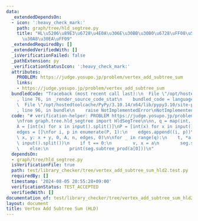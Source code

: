 ```yaml
---
data:
  _extendedDependsOn:
  - icon: ':heavy_check_mark:'
    path: graph/tree/hld_segtree.py
    title: "HL\u5206\u89E3\u6728\u4E0A\u306E\u30BB\u30B0\u6728\uFF08\u53EF\u63DB\u30AF\
      \u30A8\u30EA\uFF09"
  _extendedRequiredBy: []
  _extendedVerifiedWith: []
  _isVerificationFailed: false
  _pathExtension: py
  _verificationStatusIcon: ':heavy_check_mark:'
  attributes:
    PROBLEM: https://judge.yosupo.jp/problem/vertex_add_subtree_sum
    links:
    - https://judge.yosupo.jp/problem/vertex_add_subtree_sum
  bundledCode: "Traceback (most recent call last):\n  File \"/opt/hostedtoolcache/PyPy/3.10.14/x64/lib/pypy3.10/site-packages/onlinejudge_verify/documentation/build.py\"\
    , line 76, in _render_source_code_stat\n    bundled_code = language.bundle(\n\
    \  File \"/opt/hostedtoolcache/PyPy/3.10.14/x64/lib/pypy3.10/site-packages/onlinejudge_verify/languages/python.py\"\
    , line 96, in bundle\n    raise NotImplementedError\nNotImplementedError\n"
  code: "# verification-helper: PROBLEM https://judge.yosupo.jp/problem/vertex_add_subtree_sum\n\
    \nfrom graph.tree.hld_segtree import HldSegTree\n\nn, q = map(int, input().split())\n\
    A = [int(x) for x in input().split()]\nP = [int(x) for x in input().split()]\n\
    edges = []\nfor i, p in enumerate(P, 1):\n    edges.append((i, p))\n\nseg = HldSegTree(lambda\
    \ x, y: x + y, 0, A, n, edges, 0)\n\nfor _ in range(q):\n    t, *a = map(int,\
    \ input().split())\n    if t == 0:\n        v, x = a\n        seg.set(v, x + seg.get(v))\n\
    \    else:\n        print(seg.subtree_prod(a[0]))\n"
  dependsOn:
  - graph/tree/hld_segtree.py
  isVerificationFile: true
  path: test/library_checker/tree/vertex_add_subtree_sum_hld2.test.py
  requiredBy: []
  timestamp: '2024-08-05 20:55:28+09:00'
  verificationStatus: TEST_ACCEPTED
  verifiedWith: []
documentation_of: test/library_checker/tree/vertex_add_subtree_sum_hld2.test.py
layout: document
title: Vertex Add Subtree Sum (HLD)
---
```

